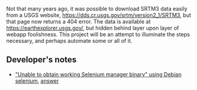 Not that many years ago, it was possible to download SRTM3 data easily from
a USGS website, <https://dds.cr.usgs.gov/srtm/version2_1/SRTM3>, but that
page now returns a 404 error. The data is available at
<https://earthexplorer.usgs.gov/>, but hidden behind layer upon layer of
webapp foolishness. This project will be an attempt to illuminate the steps
necessary, and perhaps automate some or all of it.

## Developer's notes
* ["Unable to obtain working Selenium manager binary" using Debian selenium](https://forums.linuxmint.com/viewtopic.php?t=435499), [answer](https://stackoverflow.com/a/78940456/493161)
